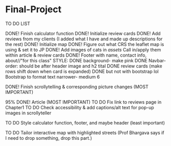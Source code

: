 # Final-Project
TO DO LIST 

DONE!       Finish calculator function
DONE!       Initialize review cards
DONE!       Add reviews from my clients (I added what I have and made up descriptions for the rest)
DONE!       Initialize map
DONE!       Figure out what CRS the leaflet map is using & set it to JP
DONE!       Add images of cats in *assets* 
            Call in/apply them within article & review cards
DONE!       Footer with name, contact info, about//"for this class"
STYLE:
        DONE    background- make pink
        DONE    Navbar- order: should be after header image and h2 tital
        DONE    review cards (make rows shift down when card is expanded)
        DONE    but not with bootstrap lol Bootstrap to format text narrower- medium 6

DONE!       Finish scrollytelling & corresponding picture changes (MOST IMPORTANT)



95% DONE!   Article (MOST IMPORTANT)
TO DO       Fix link to reviews page in Chapter1
TO DO       Check accessibility & add captions/alt text for pop-up images in scrollyteller

TO DO       Style calculator function, footer, and maybe header (least important)

TO DO       Tailor interactive map with highlighted streets (Prof Bhargava says if I need to drop something, drop this part.)                